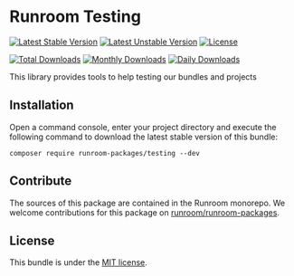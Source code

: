 Runroom Testing
===============

[![Latest Stable Version](https://poser.pugx.org/runroom-packages/testing/v/stable)](https://packagist.org/packages/runroom-packages/testing)
[![Latest Unstable Version](https://poser.pugx.org/runroom-packages/testing/v/unstable)](https://packagist.org/packages/runroom-packages/testing)
[![License](https://poser.pugx.org/runroom-packages/testing/license)](https://packagist.org/packages/runroom-packages/testing)

[![Total Downloads](https://poser.pugx.org/runroom-packages/testing/downloads)](https://packagist.org/packages/runroom-packages/testing)
[![Monthly Downloads](https://poser.pugx.org/runroom-packages/testing/d/monthly)](https://packagist.org/packages/runroom-packages/testing)
[![Daily Downloads](https://poser.pugx.org/runroom-packages/testing/d/daily)](https://packagist.org/packages/runroom-packages/testing)

This library provides tools to help testing our bundles and projects

## Installation

Open a command console, enter your project directory and execute the following command to download the latest stable version of this bundle:

```
composer require runroom-packages/testing --dev
```

## Contribute

The sources of this package are contained in the Runroom monorepo. We welcome contributions for this package on [runroom/runroom-packages](https://github.com/Runroom/runroom-packages).

## License

This bundle is under the [MIT license](LICENSE).
